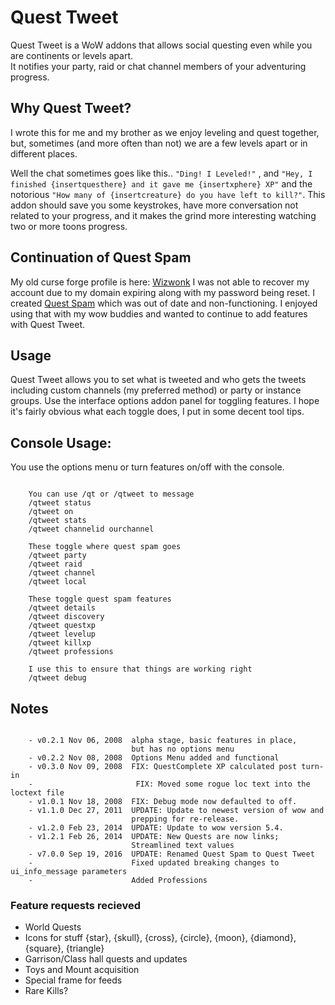 # Quest Tweet
Quest Tweet is a WoW addons that allows social questing even while you are continents or levels apart.  
It notifies your party, raid or chat channel members of your adventuring progress.

## Why Quest Tweet?
I wrote this for me and my brother as we enjoy leveling and quest together, but, 
sometimes (and more often than not) we are a few levels apart or in different places. 

Well the chat sometimes goes like this.. `"Ding! I Leveled!"` , 
and `"Hey, I finished {insertquesthere} and it gave me {insertxphere} XP"` and the notorious 
`"How many of {insertcreature} do you have left to kill?"`. 
This addon should save you some keystrokes, have more conversation not related to your progress, 
and it makes the grind more interesting watching two or more toons progress.

## Continuation of Quest Spam
My old curse forge profile is here: [Wizwonk](https://mods.curse.com/members/Wizwonk)
I was not able to recover my account due to my domain expiring along with my password being reset.
I created [Quest Spam](https://mods.curse.com/addons/wow/questspam) which was out of date and non-functioning.
I enjoyed using that with my wow buddies and wanted to continue to add features with Quest Tweet. 

## Usage
Quest Tweet allows you to set what is tweeted and who gets the tweets 
including custom channels (my preferred method) or party or instance groups. 
Use the interface options addon panel for toggling features.
I hope it's fairly obvious what each toggle does, I put in some decent tool tips.

## Console Usage:
You use the options menu or turn features on/off with the console. 
```

    You can use /qt or /qtweet to message
    /qtweet status  
    /qtweet on      
    /qtweet stats   
    /qtweet channelid ourchannel

    These toggle where quest spam goes
    /qtweet party 
    /qtweet raid 
    /qtweet channel
    /qtweet local

    These toggle quest spam features
    /qtweet details
    /qtweet discovery
    /qtweet questxp
    /qtweet levelup
    /qtweet killxp
    /qtweet professions

    I use this to ensure that things are working right
    /qtweet debug

```

## Notes
```

    - v0.2.1 Nov 06, 2008  alpha stage, basic features in place, 
                           but has no options menu
    - v0.2.2 Nov 08, 2008  Options Menu added and functional
    - v0.3.0 Nov 09, 2008  FIX: QuestComplete XP calculated post turn-in
    -						FIX: Moved some rogue loc text into the loctext file
    - v1.0.1 Nov 18, 2008  FIX: Debug mode now defaulted to off.
    - v1.1.0 Dec 27, 2011  UPDATE: Update to newest version of wow and 
                           prepping for re-release.
    - v1.2.0 Feb 23, 2014  UPDATE: Update to wow version 5.4.
    - v1.2.1 Feb 26, 2014  UPDATE: New Quests are now links; 
                           Streamlined text values
    - v7.0.0 Sep 19, 2016  UPDATE: Renamed Quest Spam to Quest Tweet
    -                      Fixed updated breaking changes to ui_info_message parameters
    -                      Added Professions

```

### Feature requests recieved
- World Quests
- Icons for stuff  {star}, {skull}, {cross}, {circle}, {moon}, {diamond}, {square}, {triangle}
- Garrison/Class hall quests and updates
- Toys and Mount acquisition
- Special frame for feeds
- Rare Kills?

